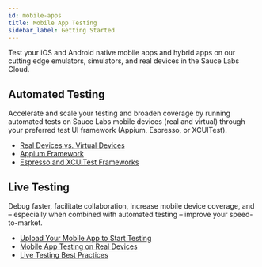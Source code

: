 ```yaml
---
id: mobile-apps
title: Mobile App Testing
sidebar_label: Getting Started
---
```


Test your iOS and Android native mobile apps and hybrid apps on our cutting edge emulators, simulators, and real devices in the Sauce Labs Cloud.

<div class="box-wrapper" markdown="1">
<div class="box box1 card">
  <div class="container">
  <h2>Automated Testing</h2>
  <p>Accelerate and scale your testing and broaden coverage by running automated tests on Sauce Labs mobile devices (real and virtual) through your preferred test UI framework (Appium, Espresso, or XCUITest).</p>
  <ul>
      <li><a href="https://wiki.saucelabs.com/pages/viewpage.action?pageId=92677311">Real Devices vs. Virtual Devices</a></li>
      <li><a href="https://wiki.saucelabs.com/display/DOCSDEV/Getting+Started+with+Appium+for+Mobile+Application+Testing">Appium Framework</a></li>
      <li><a href="https://wiki.saucelabs.com/pages/viewpage.action?pageId=80414309">Espresso and XCUITest Frameworks</a></li>
  </ul>
  </div>
</div>
<div class="box box2 card">
  <div class="container">
  <h2>Live Testing</h2>
  <p>Debug faster, facilitate collaboration, increase mobile device coverage, and – especially when combined with automated testing – improve your speed-to-market.</p>
  <ul>
      <li><a href="https://wiki.saucelabs.com/pages/viewpage.action?pageId=102721137">Upload Your Mobile App to Start Testing</a></li>
      <li><a href="https://wiki.saucelabs.com/pages/viewpage.action?pageId=80414316">Mobile App Testing on Real Devices</a></li>
      <li><a href="https://wiki.saucelabs.com/pages/viewpage.action?pageId=115061210">Live Testing Best Practices</a></li>
  </ul>
  </div>
</div>
</div>
